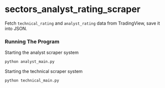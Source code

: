 # sectors_analyst_rating_scraper

Fetch `technical_rating` and `analyst_rating` data from TradingView, save it into JSON.

### Running The Program

Starting the analyst scraper system
```sh
python analyst_main.py
```

Starting the technical scraper system
```sh
python technical_main.py
```